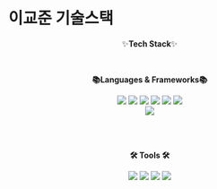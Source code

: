 # 이교준 기술스택


<div align="center">

✨<strong>Tech Stack</strong>✨

<br/>

<strong>📚Languages & Frameworks📚</strong>
<br/>

<img src="https://img.shields.io/badge/Java-007396?style=flat&logo=Java&logoColor=white"> 
<img src="https://img.shields.io/badge/HTML5-E34F26?style=flat&logo=HTML5&logoColor=white">
<img src="https://img.shields.io/badge/CSS3-%231572B6?style=flat&logo=CSS3&logoColor=white">
<img src="https://img.shields.io/badge/JavaScript-F7DF1E?style=flat&logo=JavaScript&logoColor=white">
<img src="https://img.shields.io/badge/C-00599C?style=flat&logo=&logoColor=white">
<img src="https://img.shields.io/badge/React-61DAFB?style=flat&logo=React&logoColor=white">
<br/>
<img src="https://img.shields.io/badge/Python-3776AB?style=flat&logo=Python&logoColor=white">

<br/><br/>

<strong>🛠️ Tools 🛠️</strong>

<img src="https://img.shields.io/badge/Notion-002ㅇ024?style=flat&logo=Notion&logoColor=white">
<img src="https://img.shields.io/badge/Visual Studio-5C2D91?style=flat&logo=Visual Studio&logoColor=white">
<img src="https://img.shields.io/badge/Visual Studio Code-007ACC?style=flat&logo=Visual Studio Code&logoColor=white">
<img src="https://img.shields.io/badge/GitHub-181717?style=flat&logo=GitHub&logoColor=white">

</div>

<!--
**kyojune76/kyojune76** is a ✨ _special_ ✨ repository because its `README.md` (this file) appears on your GitHub profile.

Here are some ideas to get you started:

- 🔭 I’m currently working on ...
- 🌱 I’m currently learning ...
- 👯 I’m looking to collaborate on ...
- 🤔 I’m looking for help with ...
- 💬 Ask me about ...
- 📫 How to reach me: ...
- 😄 Pronouns: ...
- ⚡ Fun fact: ...
-->
